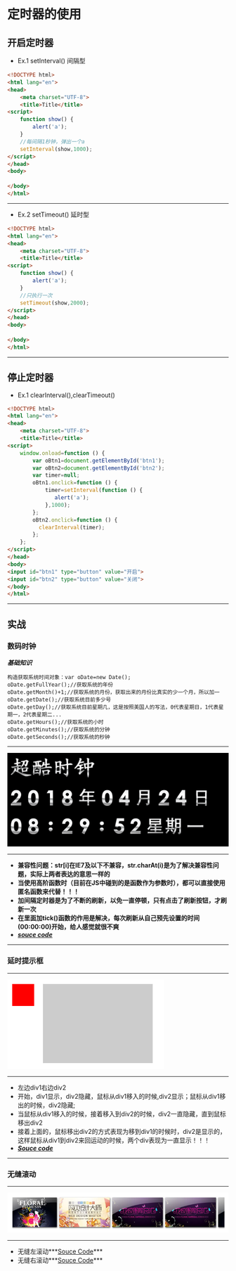 # 定时器的使用



## 开启定时器
* Ex.1 setInterval() 间隔型
```html
<!DOCTYPE html>
<html lang="en">
<head>
    <meta charset="UTF-8">
    <title>Title</title>
<script>
    function show() {
        alert('a');
    }
    //每间隔1秒钟，弹出一个a
    setInterval(show,1000);
</script>
</head>
<body>

</body>
</html>
```

***
* Ex.2 setTimeout() 延时型
```html
<!DOCTYPE html>
<html lang="en">
<head>
    <meta charset="UTF-8">
    <title>Title</title>
<script>
    function show() {
        alert('a');
    }
    //只执行一次
    setTimeout(show,2000);
</script>
</head>
<body>

</body>
</html>
```

***
## 停止定时器
* Ex.1 clearInterval(),clearTimeout()
```html
<!DOCTYPE html>
<html lang="en">
<head>
    <meta charset="UTF-8">
    <title>Title</title>
<script>
    window.onload=function () {
        var oBtn1=document.getElementById('btn1');
        var oBtn2=document.getElementById('btn2');
        var timer=null;
        oBtn1.onclick=function () {
            timer=setInterval(function () {
               alert('a');
            },1000);
        };
        oBtn2.onclick=function () {
          clearInterval(timer);  
        };
    };
</script>
</head>
<body>
<input id="btn1" type="button" value="开启">
<input id="btn2" type="button" value="关闭">
</body>
</html>
```

***
## 实战
### 数码时钟
***基础知识***
```
构造获取系统时间对象：var oDate=new Date();
oDate.getFullYear();//获取系统的年份
oDate.getMonth()+1;//获取系统的月份，获取出来的月份比真实的少一个月，所以加一
oDate.getDate();//获取系统目前多少号
oDate.getDay();//获取系统目前星期几，这是按照美国人的写法，0代表星期日，1代表星期一，2代表星期二...
oDate.getHours();//获取系统的小时
oDate.getMinutes();//获取系统的分钟
oDate.getSeconds();//获取系统的秒钟
```

***
![数码时钟最终效果图](https://github.com/Harrdy2018/JavaScript/blob/master/Digital%20Clock/DC_result.png)
***

* **兼容性问题：str[i]在IE7及以下不兼容，str.charAt(i)是为了解决兼容性问题，实际上两者表达的意思一样的**
* **当使用高阶函数时（目前在JS中碰到的是函数作为参数时），都可以直接使用匿名函数来代替！！！**
* **加间隔定时器是为了不断的刷新，以免一直停顿，只有点击了刷新按钮，才刷新一次**
* **在里面加tick()函数的作用是解决，每次刷新从自己预先设置的时间(00:00:00)开始，给人感觉就很不爽**
* ***[souce code](https://github.com/Harrdy2018/JavaScript/tree/master/Digital%20Clock)***

***
### 延时提示框
***
![text 延时提示框效果图](https://github.com/Harrdy2018/JavaScript/blob/master/%E5%BB%B6%E6%97%B6%E6%8F%90%E7%A4%BA%E6%A1%86.bmp)
***
* 左边div1右边div2
* 开始，div1显示，div2隐藏，鼠标从div1移入的时候,div2显示；鼠标从div1移出的时候，div2隐藏;
* 当鼠标从div1移入的时候，接着移入到div2的时候，div2一直隐藏，直到鼠标移出div2
* 接着上面的，鼠标移出div2的方式表现为移到div1的时候时，div2是显示的，这样鼠标从div1到div2来回运动的时候，两个div表现为一直显示！！！
* ***[Souce code](https://github.com/Harrdy2018/JavaScript/blob/master/%E5%BB%B6%E6%97%B6%E6%8F%90%E7%A4%BA%E6%A1%86.html)***

***
### 无缝滚动
***
![text 无缝滚动效果图](https://github.com/Harrdy2018/JavaScript/blob/master/%E6%97%A0%E7%BC%9D%E6%BB%9A%E5%8A%A8%E6%95%88%E6%9E%9C%E5%9B%BE.png)
***
* 无缝左滚动***[Souce Code](https://github.com/Harrdy2018/JavaScript/blob/master/%E6%97%A0%E7%BC%9D%E5%B7%A6%E6%BB%9A%E5%8A%A8.html)***
* 无缝右滚动***[Souce Code]()***
